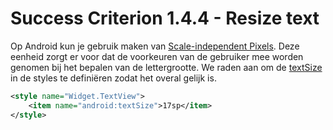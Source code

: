 # Success Criterion 1.4.4 - Resize text

Op Android kun je gebruik maken van [Scale-independent Pixels](https://developer.android.com/guide/topics/resources/more-resources.html#Dimension). Deze eenheid zorgt er voor dat de voorkeuren van de gebruiker mee worden genomen bij het bepalen van de lettergrootte. We raden aan om de [textSize](https://developer.android.com/reference/android/widget/TextView#attr_android:textSize) in de styles te definiëren zodat het overal gelijk is.

```xml
<style name="Widget.TextView">
    <item name="android:textSize">17sp</item>
</style>
```
